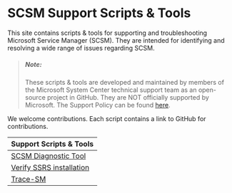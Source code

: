 # SCSM Support Scripts & Tools

This site contains scripts & tools for supporting and troubleshooting Microsoft Service Manager (SCSM). They are intended for identifying and resolving a wide range of issues regarding SCSM.  

> ##### Note:
> These scripts & tools are developed and maintained by members of the Microsoft System Center technical support team as an open-source project in GitHub. They are NOT officially supported by Microsoft. The Support Policy can be found [here](https://github.com/microsoft/CSS-SystemCenter-ServiceManager/blob/main/SUPPORT.md).  

We welcome contributions. Each script contains a link to GitHub for contributions.

| Support Scripts & Tools |   
| :------------------------ | 
| [SCSM Diagnostic Tool](SCSM-Diagnostic-Tool) |
| [Verify SSRS installation](Verify_SSRS_for_SCSM)  | 
| [Trace-SM](Trace-SM)  | 

<!-- | [Correct Fact Problems](CorrectFactProblems)  | [CorrectFactProblemsV7.3.sql](https://github.com/microsoft/CSS-SystemCenter-ServiceManager/releases/latest/download/CorrectFactProblemsV7.3.sql) |  -->

